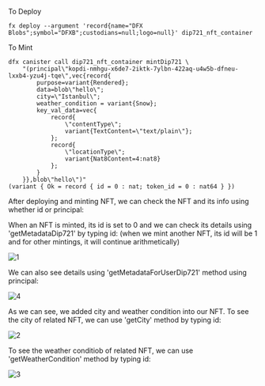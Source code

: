 
To Deploy

```
fx deploy --argument 'record{name="DFX Blobs";symbol="DFXB";custodians=null;logo=null}' dip721_nft_container

```




To Mint
```
dfx canister call dip721_nft_container mintDip721 \
    "(principal\"kopdi-nmhgu-x6de7-2iktk-7ylbn-422aq-u4w5b-dfneu-lxxb4-yzu4j-tqe\",vec{record{
        purpose=variant{Rendered};
        data=blob\"hello\";
        city=\"Istanbul\";
        weather_condition = variant{Snow};
        key_val_data=vec{
            record{
                \"contentType\";
                variant{TextContent=\"text/plain\"};
            };
            record{
                \"locationType\";
                variant{Nat8Content=4:nat8}
            };
        }
    }},blob\"hello\")"
(variant { Ok = record { id = 0 : nat; token_id = 0 : nat64 } })
```
After deploying and minting NFT, we can check the NFT and its info using whether id or principal:

When an NFT is minted, its id is set to 0  and we can check its details using 'getMetadataDip721' by typing id:
(when we mint another NFT, its id will be 1 and for other mintings, it will continue arithmetically)

![1](https://github.com/furkancetinalp/ICP_Hacker-s_Den/assets/99509540/6adf2ae4-1984-413b-8163-929e2bd6ee69)

We can also see details using 'getMetadataForUserDip721' method using principal:

![4](https://github.com/furkancetinalp/ICP_Hacker-s_Den/assets/99509540/7b33e6f0-bf96-43fd-beb0-bfa139195ed8)


As we can see, we added city and weather condition into our NFT.
To see the city of related NFT, we can use 'getCity' method by typing id:

![2](https://github.com/furkancetinalp/ICP_Hacker-s_Den/assets/99509540/c764a690-390f-43ab-b65b-75f2b32f528f)

To see the weather conditiob of related NFT, we can use 'getWeatherCondition' method by typing id:

![3](https://github.com/furkancetinalp/ICP_Hacker-s_Den/assets/99509540/269e29d4-258b-4e4e-9cee-8587e6e02108)


